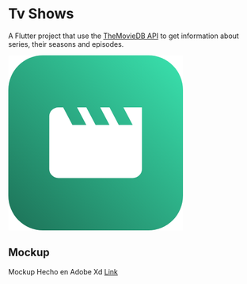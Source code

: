 # Tv Shows

A Flutter project that use the [TheMovieDB API](https://developers.themoviedb.org/4/getting-started/authorization)
to get information about series, their seasons and episodes.

![alt text][logo]

[logo]: https://raw.githubusercontent.com/DIEG055/Flutter-TV-Shows/develop/assets/img/icon.png "App Icon"

## Mockup

Mockup Hecho en Adobe Xd [Link](https://xd.adobe.com/view/1e9e5efd-ea82-463a-6ce5-a23101d80c9f-68af/)
